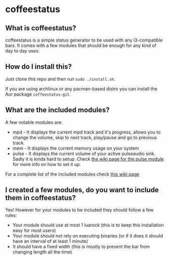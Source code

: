 # coffeestatus
## What is coffeestatus?
coffeestatus is a simple status generator to be used with any i3-compatible bars. It comes with a few modules that should be enough for any kind of day to day uses.
## How do I install this?
Just clone this repo and then run `sudo ./install.sh`.

If you are using archlinux or any pacman-based distro you can install the Aur package `coffeestatus-git`.
## What are the included modules?
A few notable modules are:
 - mpd - It displays the current mpd track and it's progress, allows you to change the volume, skip to next track, play/pause and go to previous track.
 - mem - It displays the current memory usage on your system
 - pulse - It displays the current volume of your active pulseaudio sink. Sadly it is kinda hard to setup. Check [the wiki page for the pulse module](https://github.com/cafehaine/coffeestatus/wiki/pulse-module) for more info on how to set it up.

For a complete list of the included modules check [this wiki page](https://github.com/cafehaine/coffeestatus/wiki/Modules)
## I created a few modules, do you want to include them in coffeestatus?
Yes! However for your modules to be included they should follow a few rules:
 - Your module should use at most 1 luarock (this is to keep this installation easy for most users)
 - Your module should not rely on executing binaries (or if it does it should have an interval of at least 1 minute)
 - It should have a fixed width (this is mostly to prevent the bar from changing length all the time)

